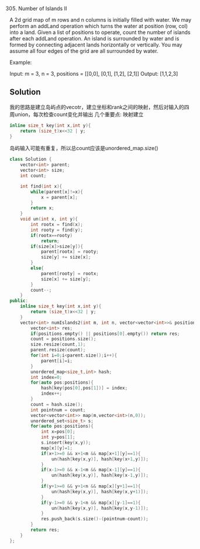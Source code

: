 305. Number of Islands II

A 2d grid map of m rows and n columns is initially filled with water. We may perform an addLand operation which turns the water at position (row, col) into a land. Given a list of positions to operate, count the number of islands after each addLand operation. An island is surrounded by water and is formed by connecting adjacent lands horizontally or vertically. You may assume all four edges of the grid are all surrounded by water.

Example:

Input: m = 3, n = 3, positions = [[0,0], [0,1], [1,2], [2,1]]
Output: [1,1,2,3]

## Solution

我的思路是建立岛屿点的vecotr，建立坐标和rank之间的映射，然后对输入的四周union，每次检查count变化并输出
几个重要点:
映射建立
```C++
inline size_t key(int x,int y){
    return (size_t)x<<32 | y;
}
```
岛屿输入可能有重复，所以总count应该是unordered_map.size()

```C++
class Solution {
    vector<int> parent;
    vector<int> size;
    int count;

    int find(int x){
        while(parent[x]!=x){
            x = parent[x];
        }
        return x;
    }
    void un(int x, int y){
        int rootx = find(x);
        int rooty = find(y);
        if(rootx==rooty)
            return;
        if(size[x]>size[y]){
            parent[rootx] = rooty;
            size[y] += size[x];
        }
        else{
            parent[rooty] = rootx;
            size[x] += size[y];
        }
        count--;
    }
public:
    inline size_t key(int x,int y){
        return (size_t)x<<32 | y;
    }
    vector<int> numIslands2(int m, int n, vector<vector<int>>& positions) {
        vector<int> res;
        if(positions.empty() || positions[0].empty()) return res;
        count = positions.size();
        size.resize(count,1);
        parent.resize(count);
        for(int i=0;i<parent.size();i++){
            parent[i]=i;
        }
        unordered_map<size_t,int> hash;
        int index=0;
        for(auto pos:positions){
            hash[key(pos[0],pos[1])] = index;
            index++;
        }
        count = hash.size();
        int pointnum = count;
        vector<vector<int>> map(m,vector<int>(n,0));
        unordered_set<size_t> s;
        for(auto pos:positions){
            int x=pos[0];
            int y=pos[1];
            s.insert(key(x,y));
            map[x][y]=1;
            if(x+1>=0 && x+1<m && map[x+1][y]==1){
                un(hash[key(x,y)], hash[key(x+1,y)]);
            }
            if(x-1>=0 && x-1<m && map[x-1][y]==1){
                un(hash[key(x,y)], hash[key(x-1,y)]);
            }
            if(y+1>=0 && y+1<n && map[x][y+1]==1){
                un(hash[key(x,y)], hash[key(x,y+1)]);
            }
            if(y-1>=0 && y-1<n && map[x][y-1]==1){
                un(hash[key(x,y)], hash[key(x,y-1)]);
            }
            res.push_back(s.size()-(pointnum-count));
        }
        return res;
    }
};
```